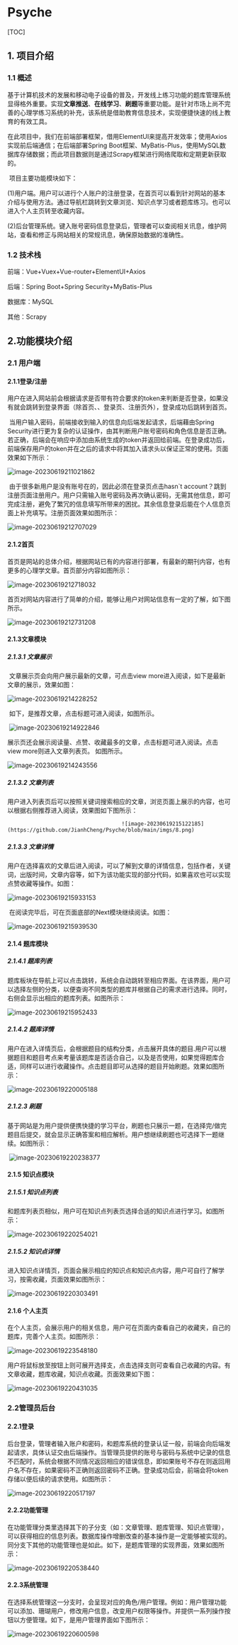 # Psyche

[TOC]

## 1. 项目介绍

### 1.1 概述

​		基于计算机技术的发展和移动电子设备的普及，开发线上练习功能的题库管理系统显得格外重要。实现**文章推送**、**在线学习**、**刷题**等重要功能。是针对市场上尚不完善的心理学练习系统的补充，该系统是借助教育信息技术，实现便捷快速的线上教育的有效工具。

​		在此项目中，我们在前端部署框架，借用ElementUI来提高开发效率；使用Axios实现前后端通信；在后端部署Spring Boot框架、MyBatis-Plus，使用MySQL数据库存储数据；而此项目数据则是通过Scrapy框架进行网络爬取和定期更新获取的。

​		项目主要功能模块如下：

​		(1)用户端。用户可以进行个人账户的注册登录，在首页可以看到针对网站的基本介绍与使用方法。通过导航栏跳转到文章浏览、知识点学习或者题库练习。也可以进入个人主页转至收藏内容。

​		(2)后台管理系统。键入账号密码信息登录后，管理者可以查阅相关讯息，维护网站，查看和修正与网站相关的常规讯息，确保原始数据的准确性。



### 1.2 技术栈

前端：Vue+Vuex+Vue-router+ElementUI+Axios

后端：Spring Boot+Spring Security+MyBatis-Plus

数据库：MySQL

其他：Scrapy



## 2.功能模块介绍

### 2.1 用户端

#### 2.1.1登录/注册

​		用户在进入网站前会根据请求是否带有符合要求的token来判断是否登录，如果没有就会跳转到登录界面（除首页、、登录页、注册页外），登录成功后跳转到首页。

​		当用户输入密码，前端接收到输入的信息向后端发起请求，后端藉由Spring Security进行更为复杂的认证操作，由其判断用户账号密码和角色信息是否正确。若正确，后端会在响应中添加由系统生成的token并返回给前端。在登录成功后，前端保存用户的token并在之后的请求中将其加入请求头以保证正常的使用。页面效果如下所示：

 

![image-20230619211021862](https://github.com/JianhCheng/Psyche/blob/main/imgs/1.png)
								



​		由于很多新用户是没有账号在的，因此必须在登录页点击hasn`t account？跳到注册页面注册用户。用户只需输入账号密码及再次确认密码，无需其他信息，即可完成注册，避免了繁冗的信息填写所带来的困扰。其余信息登录后能在个人信息页面上补充填写。注册页面效果如图所示：

 

![image-20230619212707029](https://github.com/JianhCheng/Psyche/blob/main/imgs/2.png)
										



#### 2.1.2首页

​		首页是网站的总体介绍，根据网站已有的内容进行部署，有最新的期刊内容，也有更多的心理学文章。首页部分内容如图所示：

 

![image-20230619212718032](https://github.com/JianhCheng/Psyche/blob/main/imgs/3.png)
			

 

​		首页对网站内容进行了简单的介绍，能够让用户对网站信息有一定的了解，如下图所示。

 

![image-20230619212731208](https://github.com/JianhCheng/Psyche/blob/main/imgs/4.png)




#### 2.1.3文章模块

##### 2.1.3.1 文章展示

​		文章展示页会向用户展示最新的文章，可点击view more进入阅读，如下是最新文章的展示，效果如图：

![image-20230619214228252](https://github.com/JianhCheng/Psyche/blob/main/imgs/5.png)



 

​		如下，是推荐文章，点击标题可进入阅读，如图所示。

​														![image-20230619214922846](https://github.com/JianhCheng/Psyche/blob/main/imgs/6.png)


 

​		展示页还会展示阅读量、点赞、收藏最多的文章，点击标题可进入阅读。点击view more则进入文章列表页。 如图所示。

 

![image-20230619214243556](https://github.com/JianhCheng/Psyche/blob/main/imgs/7.png)




##### 2.1.3.2 文章列表

​		用户进入列表页后可以按照关键词搜索相应的文章，浏览页面上展示的内容，也可以根据右侧推荐进入阅读，效果图如下图所示：



 										![image-20230619215122185](https://github.com/JianhCheng/Psyche/blob/main/imgs/8.png)





##### 2.1.3.3 文章详情

​		 用户在选择喜欢的文章后进入阅读，可以了解到文章的详情信息，包括作者，关键词，出版时间，文章内容等，如下为该功能实现的部分代码，如果喜欢也可以实现点赞收藏等操作。如图：

 

![image-20230619215933153](https://github.com/JianhCheng/Psyche/blob/main/imgs/9.png)


 

​		在阅读完毕后，可在页面底部的Next模块继续阅读。如图：

 

![image-20230619215939530](https://github.com/JianhCheng/Psyche/blob/main/imgs/10.png)




#### 2.1.4 题库模块

##### 2.1.4.1 题库列表

​		题库板块在导航上可以点击跳转，系统会自动跳转至相应界面。在该界面，用户可以选择左侧的分类，以便查询不同类型的题库并根据自己的需求进行选择。同时，右侧会显示出相应的题库列表。如图所示：

 

![image-20230619215952433](https://github.com/JianhCheng/Psyche/blob/main/imgs/11.png)




##### 2.1.4.2 题库详情

​		用户在进入详情页后，会根据题目的结构分类，点击展开具体的题目.用户可以根据题目和题目考点来考量该题库是否适合自己，以及是否使用，如果觉得题库合适，同样可以进行收藏操作。点击题目即可从选择的题目开始刷题。效果如图所示：

 

![image-20230619220005188](https://github.com/JianhCheng/Psyche/blob/main/imgs/12.png)




##### 2.1.2.3 刷题

​		基于网站是为用户提供便携快捷的学习平台，刷题也只展示一题，在选择完/做完题目后提交，就会显示正确答案和相应解析。用户想继续刷题也可选择下一题继续。如图所示：



​													 ![image-20230619220238377](https://github.com/JianhCheng/Psyche/blob/main/imgs/13.png)



#### 2.1.5 知识点模块

##### 2.1.5.1 知识点列表

​		和题库列表页相似，用户可在知识点列表页选择合适的知识点进行学习。如图所示：

 

![image-20230619220254021](https://github.com/JianhCheng/Psyche/blob/main/imgs/14.png)




##### 2.1.5.2 知识点详情

​		进入知识点详情页，页面会展示相应的知识点和知识点内容，用户可自行了解学习，按需收藏，页面效果如图所示：

 

![image-20230619220303491](https://github.com/JianhCheng/Psyche/blob/main/imgs/15.png)




#### 2.1.6 个人主页

​		在个人主页，会展示用户的相关信息，用户可在页面内查看自己的收藏夹，自己的题库，完善个人主页。如图所示：

 

![image-20230619223548180](https://github.com/JianhCheng/Psyche/blob/main/imgs/16.png)


 

​		用户将鼠标放至按钮上则可展开选择支，点击选择支则可查看自己收藏的内容。有文章收藏，题库收藏，知识点收藏。页面效果如下图：

 

![image-20230619220431035](https://github.com/JianhCheng/Psyche/blob/main/imgs/17.png)




### 2.2管理员后台

#### 2.2.1登录

​		后台登录，管理者输入账户和密码，和题库系统的登录认证一般，前端会向后端发起请求，具体认证交由后端操作。当管理员提供的账号与密码与系统中记录的信息不匹配时，系统会根据不同情况返回相应的错误信息，即如果账号不存在则返回用户名不存在，如果密码不正确则返回密码不正确。登录成功后会，前端会将token存储以便后续的请求使用。如图所示：

 

![image-20230619220517197](https://github.com/JianhCheng/Psyche/blob/main/imgs/18.png)




#### 2.2.2功能管理

​		在功能管理分类里选择其下的子分支（如：文章管理、题库管理、知识点管理），可以获得相应的信息列表。数据库操作增删改查的基本操作是一定能够被实现的。同分支下其他的功能管理也是如此。如下，是题库管理的实现界面，效果如图所示：

 

![image-20230619220538440](https://github.com/JianhCheng/Psyche/blob/main/imgs/19.png)




#### 2.2.3系统管理

​		在选择系统管理这一分支时，会呈现对应的角色/用户管理。例如：用户管理功能可以添加、珊瑚用户，修改用户信息，改变用户权限等操作。并提供一系列操作按钮以方便管理。如下，是用户管理界面如下图所示：

 

![image-20230619220600598](https://github.com/JianhCheng/Psyche/blob/main/imgs/20.png)


 















